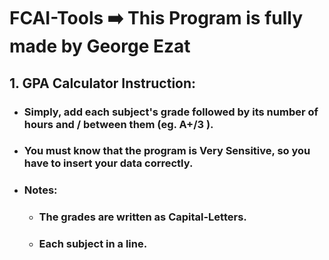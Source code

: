 # FCAI-Tools ➡️ **This Program is fully made by George Ezat**
## **1. GPA Calculator Instruction:**
* ### Simply, add each subject's grade followed by its number of hours and / between them (eg. **A+/3** ).
* ### You must know that the program is **Very Sensitive**, so you have to insert your data correctly.
* ### Notes:
    - ### The grades are written as **Capital-Letters**.
    - ### Each subject in a line.